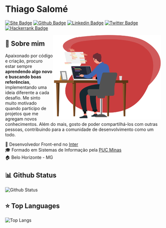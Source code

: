 # Thiago Salomé

<!-- Site, GitHub, Linkedin, Hackerrank -->
[![Site Badge](https://img.shields.io/badge/Site-thiagosalome.com.br-red)](https://www.thiagosalome.com.br/)
[![Github Badge](https://img.shields.io/badge/-Github-000?style=flat-square&logo=Github&logoColor=white&link=https://github.com/thiagosalome)](https://github.com/thiagosalome)
[![Linkedin Badge](https://img.shields.io/badge/-LinkedIn-blue?style=flat-square&logo=Linkedin&logoColor=white&link=https://www.linkedin.com/in/thiagosalome)](https://www.linkedin.com/in/thiagosalome)
[![Twitter Badge](https://img.shields.io/badge/-Twitter-1ca0f1?style=flat-square&labelColor=1ca0f1&logo=twitter&logoColor=white&link=https://twitter.com/thiagosalome)](https://twitter.com/thiagosalome)
[![Hackerrank Badge](https://img.shields.io/badge/-Hackerrank-green?style=flat-square&logo=Hackerrank&logoColor=white&link=https://www.hackerrank.com/thiagosalome)](https://www.hackerrank.com/thiagosalome)

<!-- Banner -->
<a href='https://www.thiagosalome.com.br/'>
  <img src='./images/developer.png' align='right' width='350'>
</a>

## :boy: Sobre mim

Apaixonado por código e criação, procuro estar sempre **aprendendo algo novo e buscando boas referências**, implementando uma ideia diferente a cada desafio. Me sinto muito motivado quando participo de projetos que me agregam novos conhecimentos. Além do mais, gosto de poder compartilhá-los com outras pessoas, contribuindo para a comunidade de desenvolvimento como um todo.

:office: Desenvolvedor Front-end no [Inter](https://bancointer.com.br/) <br>
:mortar_board: Formado em Sistemas de Informação pela [PUC Minas](https://www.pucminas.br/) <br>
:house: Belo Horizonte - MG <br>

## :bar_chart: Github Status

<!-- Github Status -->
![Github Status](https://github-readme-stats.vercel.app/api?username=thiagosalome&show_icons=true&title_color=C93D3E&text_color=363636&icon_color=C93D3E&bg_color=F9F9F9)

## :star: Top Languages

<!-- Top Languages -->
![Top Langs](https://github-readme-stats.vercel.app/api/top-langs/?username=thiagosalome&show_icons=true&title_color=C93D3E&text_color=363636&&bg_color=F9F9F9)
